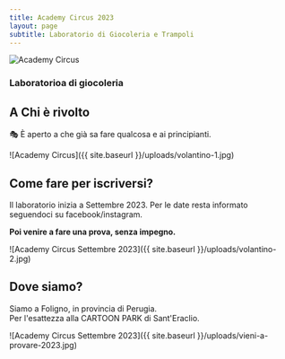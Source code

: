 ```yaml
---
title: Academy Circus 2023
layout: page
subtitle: Laboratorio di Giocoleria e Trampoli
---
```


<div class="visible-md visible-lg">
  <img src="{{ site.baseurl }}/uploads/laboratorio-corso-giocoleria-danza-aerea-2023-fisrt.jpg" srcset="{{ site.baseurl }}/uploads/laboratorio-corso-giocoleria-danza-aerea-2023-fisrt-mobile.jpg 992w" alt="Academy Circus">
</div>


### Laboratorioa di giocoleria

## A Chi è rivolto
🎭 È aperto a che già sa fare qualcosa e ai principianti.

![Academy Circus]({{ site.baseurl }}/uploads/volantino-1.jpg)

## Come fare per iscriversi?
Il laboratorio inizia a Settembre 2023.
Per le date resta informato seguendoci su facebook/instagram.

**Poi venire a fare una prova, senza impegno.**

![Academy Circus Settembre 2023]({{ site.baseurl }}/uploads/volantino-2.jpg)

## Dove siamo?
Siamo a Foligno, in provincia di Perugia.  
Per l'esattezza alla CARTOON PARK di Sant'Eraclio.

![Academy Circus Settembre 2023]({{ site.baseurl }}/uploads/vieni-a-provare-2023.jpg)
